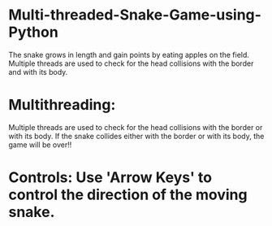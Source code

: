 # Multi-threaded-Snake-Game-using-Python
The snake grows in length and gain points by eating apples on the field. Multiple threads are used to check for the head collisions with the border and with its body.

# Multithreading:
Multiple threads are used to check for the head collisions with the border or with its body. If the snake collides either with the border or with its body, the game will be over!!

# Controls: Use 'Arrow Keys' to control the direction of the moving snake.
